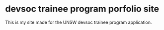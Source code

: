 # devsoc trainee program porfolio site

This is my site made for the UNSW devsoc trainee program application.
